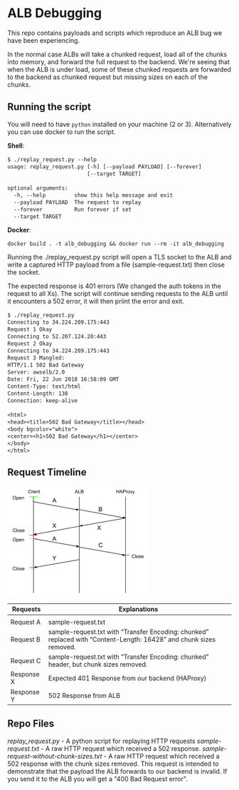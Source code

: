 # ALB Debugging

This repo contains payloads and scripts which reproduce an ALB bug we have been experiencing.

In the normal case ALBs will take a chunked request, load all of the chunks into memory, and forward the full request to the backend. We're seeing that when the ALB is under load, some of these chunked requests are forwarded to the backend as chunked request but missing sizes on each of the chunks.

## Running the script

You will need to have `python` installed on your machine (2 or 3). Alternatively you can use docker to run the script.

**Shell**:

```shell
$ ./replay_request.py --help
usage: replay_request.py [-h] [--payload PAYLOAD] [--forever]
                         [--target TARGET]

optional arguments:
  -h, --help         show this help message and exit
  --payload PAYLOAD  The request to replay
  --forever          Run forever if set
  --target TARGET
```

**Docker**:
```shell
docker build . -t alb_debugging && docker run --rm -it alb_debugging
```

Running the ./replay_request.py script will open a TLS socket to the ALB and write a captured HTTP payload from a file (sample-request.txt) then close the socket. 

The expected response is 401 errors (We changed the auth tokens in the request to all Xs). The script will continue sending requests to the ALB until it encounters a 502 error, it will then priint the error and exit.

```
$ ./replay_request.py
Connecting to 34.224.209.175:443
Request 1 Okay
Connecting to 52.207.124.20:443
Request 2 Okay
Connecting to 34.224.209.175:443
Request 3 Mangled:
HTTP/1.1 502 Bad Gateway
Server: awselb/2.0
Date: Fri, 22 Jun 2018 16:58:09 GMT
Content-Type: text/html
Content-Length: 138
Connection: keep-alive

<html>
<head><title>502 Bad Gateway</title></head>
<body bgcolor="white">
<center><h1>502 Bad Gateway</h1></center>
</body>
</html>
```

## Request Timeline
![Request Timeline](./ALB_request_timeline.png)


| Requests   | Explanations                                                                                                        |
|------------|---------------------------------------------------------------------------------------------------------------------|
|            |                                                                                                                     |
| Request A  | sample-request.txt                                                                                                  |
| Request B  | sample-request.txt with “Transfer Encoding: chunked” replaced with “Content-Length: 16428” and chunk sizes removed. |
| Request C  | sample-request.txt with “Transfer Encoding: chunked” header, but chunk sizes removed.                               |
| Response X | Expected 401 Response from our backend (HAProxy)                                                                    |
| Response Y | 502 Response from ALB                                                                                               |

## Repo Files
*replay_request.py* - A python script for replaying HTTP requests
*sample-request.txt* - A raw HTTP request which received a 502 response.
*sample-request-without-chunk-sizes.txt* - A raw HTTP request which received a 502 response with the chunk sizes removed. This request is intended to demonstrate that the payload the ALB forwards to our backend is invalid. If you send it to the ALB you will get a "400 Bad Request error".
